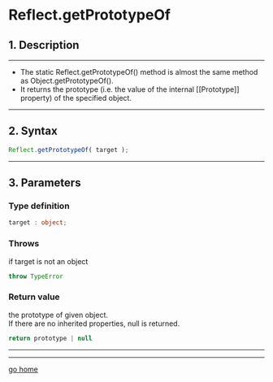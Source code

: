 # Reflect.getPrototypeOf

## 1. Description

---

- The static Reflect.getPrototypeOf() method is almost the same method as Object.getPrototypeOf().
- It returns the prototype (i.e. the value of the internal [[Prototype]] property) of the specified object.

---

## 2. Syntax

```ts
Reflect.getPrototypeOf( target );
```

---

## 3. Parameters

### Type definition

```ts
target : object;
```

### Throws

if target is not an object

```ts
throw TypeError 
```

### Return value

the prototype of given object.  
If there are no inherited properties, null is returned.

```ts
return prototype | null
```

---

---

[go home](../Reflect.md)
